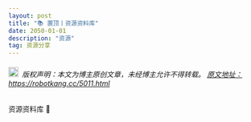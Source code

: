 ```yaml
---
layout: post
title: "📚 置顶丨资源资料库"
date: 2050-01-01 
description: "资源"
tag: 资源分享
---   
```


<h6><img src="https://robotkang-1257995526.cos.ap-chengdu.myqcloud.com/icon/copyright.png" alt="copyright" style="display:inline;margin-bottom: -5px;" width="20" height="20"> 版权声明：本文为博主原创文章，未经博主允许不得转载。
<a target="_blank" href="https://robotkang.cc/5011.html">原文地址：https://robotkang.cc/5011.html </a>
</h6>                           

资源资料库 🤞      

